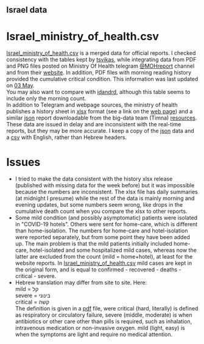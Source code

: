 ## Israel data
# Israel_ministry_of_health.csv
[Israel_ministry_of_health.csv](https://github.com/yuval-harpaz/covid-19-israel-matlab/blob/master/data/Israel/Israel_ministry_of_health.csv) is a merged data for official reports. I checked consistency with the tables kept by  [tsvikas](https://github.com/tsvikas/COVID-19-Israel-data/blob/master/daily_reports/total_cases.csv), while integrating data from PDF and PNG files posted on Ministry Of Health telegram [@MOHreport](https://web.telegram.org/#/im?p=@MOHreport) channel and from their [website](https://govextra.gov.il/ministry-of-health/corona/corona-virus/). In addition, PDF files with morning reading history provided the cumulative critical condition. This information was last updated on [03 May](https://github.com/yuval-harpaz/covid-19-israel-matlab/blob/master/data/Israel/MOHreport_03_05_2020_time_0900.pdf).<br>
You may also want to compare with [idandrd](https://github.com/idandrd/israel-covid19-data/blob/master/IsraelCOVID19.csv), although this table seems to include only the morning count.<br>
In addition to Telegram and webpage sources, the ministry of health publishes a history sheet in [xlsx](https://github.com/yuval-harpaz/covid-19-israel-matlab/blob/master/data/Israel/covid19-data-israel.xlsx) format (see a link on the [web page](https://govextra.gov.il/ministry-of-health/corona/corona-virus/)) and a similar [json](https://data.gov.il/api/action/datastore_search?resource_id=e4bf0ab8-ec88-4f9b-8669-f2cc78273edd) report downloadable from the big-data team (Timna) [resources](https://data.gov.il/dataset/covid-19). These data are issued in delay and are inconsistent with the real-time reports, but they may be more accurate. I keep a copy of the [json](https://github.com/yuval-harpaz/covid-19-israel-matlab/blob/master/data/Israel/corona_hospitalization_ver_001.json) data and a [csv](https://github.com/yuval-harpaz/covid-19-israel-matlab/blob/master/data/Israel/corona_hospitalization_ver_001.csv) with English, rather than Hebrew headers. 

# Issues
* I tried to make the data consistent with the history xlsx release (published with missing data for the week before) but it was impossible because the numbers are inconsistent. The xlsx file has daily summaries (at midnight I presume) while the rest of the data is mainly morning and evening updates, but some numbers seem wrong, like drops in the cumulative death count when you compare the xlsx to other reports.<br>
* Some mild condition (and possibly asymptomatic) patients were isolated in "COVID-19 hotels". Others were sent for home-care, which is different than home-isolation. The numbers for home-care and hotel-isolation were reported separately, but from some point they have been added up. The main problem is that the mild patients initially included home-care, hotel-isolated and some hospitalized mild cases, whereas now the latter are excluded from the count (mild = home+hotel), at least for the website reports. In [Israel_ministry_of_health.csv](https://github.com/yuval-harpaz/covid-19-israel-matlab/blob/master/data/Israel/Israel_ministry_of_health.csv) mild cases are kept in the original form, and is equal to confirmed - recovered - deaths - critical - severe.<br>
* Hebrew translation may differ from site to site. Here:<br>
mild = קל<br>
severe = בינוני<br>
critical = קשה<br>
The definition is given in a [pdf](https://data.gov.il/dataset/f54e79b2-3e6b-4b65-a857-f93e47997d9c/resource/25343697-571b-4180-b482-61fcd08071b4/download/readme-.pdf) file, were critical (hard, literally) is defined as respiratory or circulatory failure, severe (middle, moderate) is when antibiotics or other care other than pills is required, such as inhalation, intravenous medication or non-invasive oxygen. mild (light, easy) is when the symptoms are light and require no medical attention.

